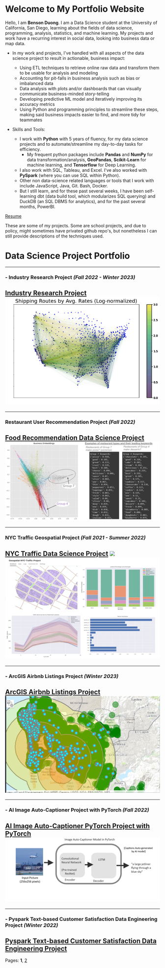 # Welcome to My Portfolio Website

Hello, I am **Benson Duong**. I am a Data Science student at the University of California, San Diego, learning about the fields of data science, programming, analysis, statistics, and machine learning. My projects and work have a recurring interest in social data, looking into business data or map data.

* In my work and projects, I've handled with all aspects of the data science project to result in actionable, business impact:
  * Using ETL techniques to retrieve online raw data and transform them to be usable for analysis and modeling
  * Accounting for pit-falls in business analysis such as bias or imbalanced data
  * Data analysis with plots and/or dashboards that can visually communicate business-minded story-telling
  * Developing predictive ML model and iteratively improving its accuracy metrics
  * Using Python and programming principles to streamline these steps, making said business impacts easier to find, and more tidy for teammates

* Skills and Tools:
  * I work with **Python** with 5 years of fluency, for my data science projects and to automate/streamline my day-to-day tasks for efficiency. 
    * My frequent python packages include **Pandas** and **NumPy** for data transformation/analysis, **GeoPandas**, **Scikit-Learn** for machine learning, and **Tensorflow** for Deep Learning.
  * I also work with SQL, Tableau, and Excel. I've also worked with **PySpark** (where you can use SQL within Python).
  * Other non data-science related languages or tools that I work with include JavaScript, Java, Git. Bash, Docker. 
  * But I still learn, and for these past several weeks, I have been self-learning dbt (data build tool, which modularizes SQL querying) and DuckDB (an SQL DBMS for analytics), and for the past several months, PowerBI.

[Resume](BensonDuongLtxResumeV13.pdf)


These are some of my projects. Some are school projects, and due to policy, might sometimes have privated github repo's, but nonetheless I can still provide descriptions of the techniques used.

# Data Science Project Portfolio

---
### - Industry Research Project *(Fall 2022 - Winter 2023)*
[Industry Research Project](capstoneproject.md)
<img src="images/images_dsc180/image4.png?raw=true"/>
---

---
### Restaurant User Recommendation Project *(Fall 2022)*
[Food Recommendation Data Science Project](food_recommendation.md)
<img src="images/images_food_recommendation/keywords_business.png?raw=true"/>
---

---
### NYC Traffic Geospatial Project *(Fall 2021 - Summer 2022)*
[NYC Traffic Data Science Project](nyc_traffic_project.md)
<img src="images/leaflet_gif.gif?raw=true"/>
<img src="images/traffic_data.png?raw=true"/>
---

---
### - ArcGIS Airbnb Listings Project *(Winter 2023)*
[ArcGIS Airbnb Listings Project](airbnb_sd.md)
<img src="images/images_airbnb_sd/sd_airbnb_cover_img.png?raw=true"/>
---

---
### - AI Image Auto-Captioner Project with PyTorch *(Fall 2022)*
[AI Image Auto-Captioner PyTorch Project with PyTorch](cse151b.md)
<img src="images/images_cse151b/image_autocaptioner.png">
---

---
### - Pyspark Text-based Customer Satisfaction Data Engineering Project *(Winter 2022)*
[Pyspark Text-based Customer Satisfaction Data Engineering Project](dsc102.md)
---

Pages: **1**,   [2](index_pg2.md)

